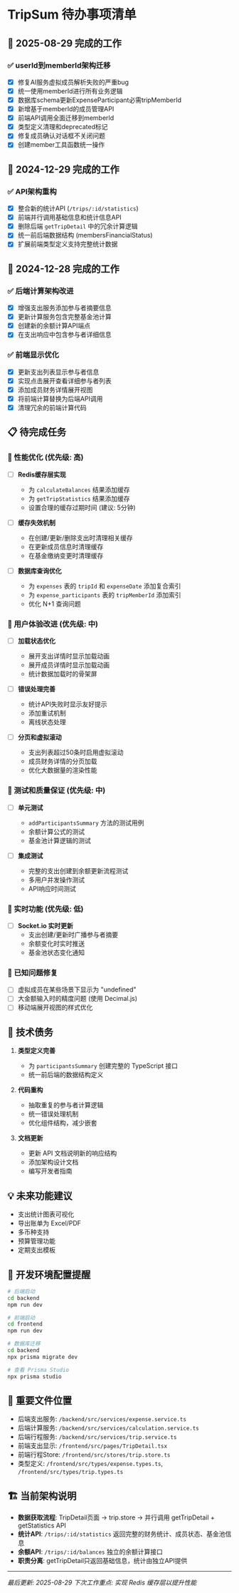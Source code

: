# TripSum 待办事项清单

## 📅 2025-08-29 完成的工作

### ✅ userId到memberId架构迁移
- [x] 修复AI服务虚拟成员解析失败的严重bug
- [x] 统一使用memberId进行所有业务逻辑
- [x] 数据库schema更新ExpenseParticipant必需tripMemberId
- [x] 新增基于memberId的成员管理API
- [x] 前端API调用全面迁移到memberId
- [x] 类型定义清理和deprecated标记
- [x] 修复成员确认对话框不关闭问题
- [x] 创建member工具函数统一操作

## 📅 2024-12-29 完成的工作

### ✅ API架构重构
- [x] 整合新的统计API (`/trips/:id/statistics`)
- [x] 前端并行调用基础信息和统计信息API
- [x] 删除后端 `getTripDetail` 中的冗余计算逻辑
- [x] 统一前后端数据结构 (membersFinancialStatus)
- [x] 扩展前端类型定义支持完整统计数据

## 📅 2024-12-28 完成的工作

### ✅ 后端计算架构改进
- [x] 增强支出服务添加参与者摘要信息
- [x] 更新计算服务包含完整基金池计算
- [x] 创建新的余额计算API端点
- [x] 在支出响应中包含参与者详细信息

### ✅ 前端显示优化
- [x] 更新支出列表显示参与者信息
- [x] 实现点击展开查看详细参与者列表
- [x] 添加成员财务详情展开视图
- [x] 将前端计算替换为后端API调用
- [x] 清理冗余的前端计算代码

## 📋 待完成任务

### 🚀 性能优化 (优先级: 高)
- [ ] **Redis缓存层实现**
  - 为 `calculateBalances` 结果添加缓存
  - 为 `getTripStatistics` 结果添加缓存
  - 设置合理的缓存过期时间 (建议: 5分钟)

- [ ] **缓存失效机制**
  - 在创建/更新/删除支出时清理相关缓存
  - 在更新成员信息时清理缓存
  - 在基金缴纳变更时清理缓存

- [ ] **数据库查询优化**
  - 为 `expenses` 表的 `tripId` 和 `expenseDate` 添加复合索引
  - 为 `expense_participants` 表的 `tripMemberId` 添加索引
  - 优化 N+1 查询问题

### 🎨 用户体验改进 (优先级: 中)
- [ ] **加载状态优化**
  - 展开支出详情时显示加载动画
  - 展开成员详情时显示加载动画
  - 统计数据加载时的骨架屏

- [ ] **错误处理完善**
  - 统计API失败时显示友好提示
  - 添加重试机制
  - 离线状态处理

- [ ] **分页和虚拟滚动**
  - 支出列表超过50条时启用虚拟滚动
  - 成员财务详情的分页加载
  - 优化大数据量的渲染性能

### 🧪 测试和质量保证 (优先级: 中)
- [ ] **单元测试**
  - `addParticipantsSummary` 方法的测试用例
  - 余额计算公式的测试
  - 基金池计算逻辑的测试

- [ ] **集成测试**
  - 完整的支出创建到余额更新流程测试
  - 多用户并发操作测试
  - API响应时间测试

### 🔄 实时功能 (优先级: 低)
- [ ] **Socket.io 实时更新**
  - 支出创建/更新时广播参与者摘要
  - 余额变化时实时推送
  - 基金池状态变化通知

### 🐛 已知问题修复
- [ ] 虚拟成员在某些场景下显示为 "undefined"
- [ ] 大金额输入时的精度问题 (使用 Decimal.js)
- [ ] 移动端展开视图的样式优化

## 📝 技术债务
1. **类型定义完善**
   - 为 `participantsSummary` 创建完整的 TypeScript 接口
   - 统一前后端的数据结构定义

2. **代码重构**
   - 抽取重复的参与者计算逻辑
   - 统一错误处理机制
   - 优化组件结构，减少嵌套

3. **文档更新**
   - 更新 API 文档说明新的响应结构
   - 添加架构设计文档
   - 编写开发者指南

## 💡 未来功能建议
- 支出统计图表可视化
- 导出账单为 Excel/PDF
- 多币种支持
- 预算管理功能
- 定期支出模板

## 🔧 开发环境配置提醒
```bash
# 后端启动
cd backend
npm run dev

# 前端启动  
cd frontend
npm run dev

# 数据库迁移
cd backend
npx prisma migrate dev

# 查看 Prisma Studio
npx prisma studio
```

## 📌 重要文件位置
- 后端支出服务: `/backend/src/services/expense.service.ts`
- 后端计算服务: `/backend/src/services/calculation.service.ts`
- 后端行程服务: `/backend/src/services/trip.service.ts`
- 前端支出显示: `/frontend/src/pages/TripDetail.tsx`
- 前端行程Store: `/frontend/src/stores/trip.store.ts`
- 类型定义: `/frontend/src/types/expense.types.ts`, `/frontend/src/types/trip.types.ts`

## 🏗️ 当前架构说明
- **数据获取流程**: TripDetail页面 → trip.store → 并行调用 getTripDetail + getStatistics API
- **统计API**: `/trips/:id/statistics` 返回完整的财务统计、成员状态、基金池信息
- **余额API**: `/trips/:id/balances` 独立的余额计算接口
- **职责分离**: getTripDetail只返回基础信息，统计由独立API提供

---
*最后更新: 2025-08-29*
*下次工作重点: 实现 Redis 缓存层以提升性能*